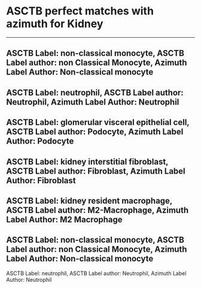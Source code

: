 # ASCTB perfect matches with azimuth for Kidney
---
ASCTB Label: non-classical monocyte,
ASCTB Label author: non Classical Monocyte,
Azimuth Label Author: Non-classical monocyte
---
ASCTB Label: neutrophil,
ASCTB Label author: Neutrophil,
Azimuth Label Author: Neutrophil
---
ASCTB Label: glomerular visceral epithelial cell,
ASCTB Label author: Podocyte,
Azimuth Label Author: Podocyte
---
ASCTB Label: kidney interstitial fibroblast,
ASCTB Label author: Fibroblast,
Azimuth Label Author: Fibroblast
---
ASCTB Label: kidney resident macrophage,
ASCTB Label author: M2-Macrophage,
Azimuth Label Author: M2 Macrophage
---
ASCTB Label: non-classical monocyte,
ASCTB Label author: non Classical Monocyte,
Azimuth Label Author: Non-classical monocyte
---
ASCTB Label: neutrophil,
ASCTB Label author: Neutrophil,
Azimuth Label Author: Neutrophil